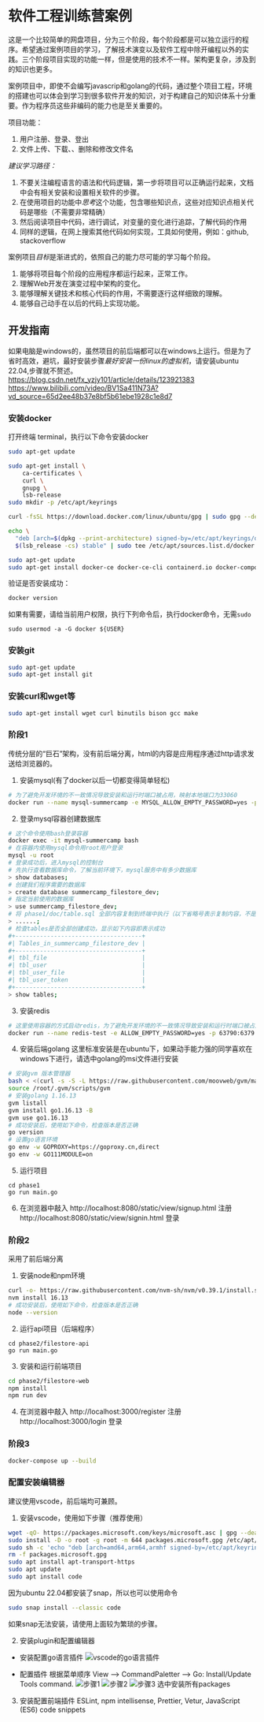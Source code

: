 # 软件工程训练营案例

这是一个比较简单的网盘项目，分为三个阶段，每个阶段都是可以独立运行的程序。希望通过案例项目的学习，了解技术演变以及软件工程中除开编程以外的实践。三个阶段项目实现的功能一样，但是使用的技术不一样。架构更复杂，涉及到的知识也更多。

案例项目中，即使不会编写javascrip和golang的代码，通过整个项目工程，环境的搭建也可以体会到学习到很多软件开发的知识，对于构建自己的知识体系十分重要。作为程序员这些非编码的能力也是至关重要的。

项目功能：
1. 用户注册、登录、登出
2. 文件上传、下载、、删除和修改文件名

*建议学习路径：*
1. 不要关注编程语言的语法和代码逻辑，第一步将项目可以正确运行起来，文档中会有相关安装和设置相关软件的步骤。
2. 在使用项目的功能中*思考*这个功能，包含哪些知识点，这些对应知识点相关代码是哪些（不需要非常精确）
3. 然后阅读项目中代码，进行调试，对变量的变化进行追踪，了解代码的作用
4. 同样的逻辑，在网上搜索其他代码如何实现，工具如何使用，例如：github, stackoverflow

案例项目*目标*是渐进式的，依照自己的能力尽可能的学习每个阶段。
1. 能够将项目每个阶段的应用程序都运行起来，正常工作。
2. 理解Web开发在演变过程中架构的变化。
3. 能够理解关键技术和核心代码的作用，不需要逐行这样细致的理解。
4. 能够自己动手在以后的代码上实现功能。

## 开发指南

如果电脑是windows的，虽然项目的前后端都可以在windows上运行。但是为了省时高效，避坑，最好安装步骤*最好安装一份linux的虚拟机*，请安装ubuntu 22.04,步骤就不赘述。
https://blog.csdn.net/fx_yzjy101/article/details/123921383
https://www.bilibili.com/video/BV1Sa411N73A?vd_source=65d2ee48b37e8bf5b61ebe1928c1e8d7

### 安装docker
打开终端 terminal，执行以下命令安装docker
```bash
sudo apt-get update

sudo apt-get install \
    ca-certificates \
    curl \
    gnupg \
    lsb-release
sudo mkdir -p /etc/apt/keyrings

curl -fsSL https://download.docker.com/linux/ubuntu/gpg | sudo gpg --dearmor -o /etc/apt/keyrings/docker.gpg

echo \
  "deb [arch=$(dpkg --print-architecture) signed-by=/etc/apt/keyrings/docker.gpg] https://download.docker.com/linux/ubuntu \
  $(lsb_release -cs) stable" | sudo tee /etc/apt/sources.list.d/docker.list > /dev/null

sudo apt-get update
sudo apt-get install docker-ce docker-ce-cli containerd.io docker-compose-plugin
```
验证是否安装成功：
```bash
docker version
```
如果有需要，请给当前用户权限，执行下列命令后，执行docker命令，无需`sudo`
```shell
sudo usermod -a -G docker ${USER}
```

### 安装git
```bash
sudo apt-get update 
sudo apt-get install git
```

### 安装curl和wget等
```bash
sudo apt-get install wget curl binutils bison gcc make
```

### 阶段1
传统分层的“巨石”架构，没有前后端分离，html的内容是应用程序通过http请求发送给浏览器的。

1. 安装mysql(有了docker以后一切都变得简单轻松)
```bash
# 为了避免开发环境的不一致情况导致安装和运行时端口被占用，映射本地端口为33060
docker run --name mysql-summercamp -e MYSQL_ALLOW_EMPTY_PASSWORD=yes -p 33060:3306 mysql:8.0
```
2. 登录mysql容器创建数据库
```bash
# 这个命令使用bash登录容器
docker exec -it mysql-summercamp bash
# 在容器内使用mysql命令用root用户登录
mysql -u root
# 登录成功后，进入mysql的控制台
# 先执行查看数据库命令，了解当前环境下，mysql服务中有多少数据库
> show databases;
# 创建我们程序需要的数据库
> create database summercamp_filestore_dev;
# 指定当前使用的数据库
> use summercamp_filestore_dev;
# 将 phase1/doc/table.sql 全部内容复制到终端中执行（以下省略号表示复制内容，不是执行的内容）
> ......;
# 检查tables是否全部创建成功，显示如下内容即表示成功
#+------------------------------------+
#| Tables_in_summercamp_filestore_dev |
#+------------------------------------+
#| tbl_file                           |
#| tbl_user                           |
#| tbl_user_file                      |
#| tbl_user_token                     |
#+------------------------------------+
> show tables;
```
3. 安装redis
```bash
# 这里使用容器的方式启动redis，为了避免开发环境的不一致情况导致安装和运行时端口被占用，映射本地端口为63790
docker run --name redis-test -e ALLOW_EMPTY_PASSWORD=yes -p 63790:6379 bitnami/redis:6.0.4
```

4. 安装后端golang
这里标准安装是在ubuntu下，如果动手能力强的同学喜欢在windows下进行，请选中golang的msi文件进行安装
```bash
# 安装gvm 版本管理器
bash < <(curl -s -S -L https://raw.githubusercontent.com/moovweb/gvm/master/binscripts/gvm-installer)
source /root/.gvm/scripts/gvm
# 安装golang 1.16.13
gvm listall
gvm install go1.16.13 -B
gvm use go1.16.13
# 成功安装后，使用如下命令，检查版本是否正确
go version
# 设置go语言环境
go env -w GOPROXY=https://goproxy.cn,direct
go env -w GO111MODULE=on
```

5. 运行项目
```
cd phase1
go run main.go
```

6. 在浏览器中敲入 
http://localhost:8080/static/view/signup.html 注册
http://localhost:8080/static/view/signin.html 登录

### 阶段2
采用了前后端分离

1. 安装node和npm环境
```bash
curl -o- https://raw.githubusercontent.com/nvm-sh/nvm/v0.39.1/install.sh | bash
nvm install 16.13
# 成功安装后，使用如下命令，检查版本是否正确
node --version
```

2. 运行api项目（后端程序）
```base
cd phase2/filestore-api
go run main.go
```

3. 安装和运行前端项目
```bash
cd phase2/filestore-web
npm install
npm run dev
```

4. 在浏览器中敲入
http://localhost:3000/register 注册
http://localhost:3000/login 登录


### 阶段3
```bash
docker-compose up --build
```

### 配置安装编辑器

建议使用vscode，前后端均可兼顾。
1. 安装vscode，使用如下步骤（推荐使用）
```bash
wget -qO- https://packages.microsoft.com/keys/microsoft.asc | gpg --dearmor > packages.microsoft.gpg
sudo install -D -o root -g root -m 644 packages.microsoft.gpg /etc/apt/keyrings/packages.microsoft.gpg
sudo sh -c 'echo "deb [arch=amd64,arm64,armhf signed-by=/etc/apt/keyrings/packages.microsoft.gpg] https://packages.microsoft.com/repos/code stable main" > /etc/apt/sources.list.d/vscode.list'
rm -f packages.microsoft.gpg
sudo apt install apt-transport-https
sudo apt update
sudo apt install code
```
因为ubuntu 22.04都安装了snap，所以也可以使用命令
```bash
sudo snap install --classic code
```
如果snap无法安装，请使用上面较为繁琐的步骤。

2. 安装plugin和配置编辑器
- 安装配置go语言插件
![vscode的go语言插件](./images/vs-plugin-go-1.png)

- 配置插件
根据菜单顺序 View --> CommandPaletter --> Go: Install/Update Tools command.
![步骤1](./images/vs-plugin-go-2.png)
![步骤2](./images/vs-plugin-go-3.png)
![步骤3](./images/vs-plugin-go-4.png)
选中安装所有packages


3. 安装配置前端插件
ESLint, npm intellisense, Prettier, Vetur, JavaScript (ES6) code snippets

